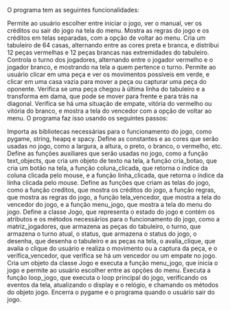 O programa tem as seguintes funcionalidades:

Permite ao usuário escolher entre iniciar o jogo, ver o manual, ver os créditos ou sair do jogo na tela do menu.
Mostra as regras do jogo e os créditos em telas separadas, com a opção de voltar ao menu.
Cria um tabuleiro de 64 casas, alternando entre as cores preta e branca, e distribui 12 peças vermelhas e 12 peças brancas nas extremidades do tabuleiro.
Controla o turno dos jogadores, alternando entre o jogador vermelho e o jogador branco, e mostrando na tela a quem pertence o turno.
Permite ao usuário clicar em uma peça e ver os movimentos possíveis em verde, e clicar em uma casa vazia para mover a peça ou capturar uma peça do oponente.
Verifica se uma peça chegou à última linha do tabuleiro e a transforma em dama, que pode se mover para frente e para trás na diagonal.
Verifica se há uma situação de empate, vitória do vermelho ou vitória do branco, e mostra a tela do vencedor com a opção de voltar ao menu.
O programa faz isso usando os seguintes passos:

Importa as bibliotecas necessárias para o funcionamento do jogo, como pygame, string, heapq e spacy.
Define as constantes e as cores que serão usadas no jogo, como a largura, a altura, o preto, o branco, o vermelho, etc.
Define as funções auxiliares que serão usadas no jogo, como a função text_objects, que cria um objeto de texto na tela, a função cria_botao, que cria um botão na tela, a função coluna_clicada, que retorna o índice da coluna clicada pelo mouse, e a função linha_clicada, que retorna o índice da linha clicada pelo mouse.
Define as funções que criam as telas do jogo, como a função creditos, que mostra os créditos do jogo, a função regras, que mostra as regras do jogo, a função tela_vencedor, que mostra a tela do vencedor do jogo, e a função menu_jogo, que mostra a tela do menu do jogo.
Define a classe Jogo, que representa o estado do jogo e contém os atributos e os métodos necessários para o funcionamento do jogo, como a matriz_jogadores, que armazena as peças do tabuleiro, o turno, que armazena o turno atual, o status, que armazena o status do jogo, o desenha, que desenha o tabuleiro e as peças na tela, o avalia_clique, que avalia o clique do usuário e realiza o movimento ou a captura da peça, e o verifica_vencedor, que verifica se há um vencedor ou um empate no jogo.
Cria um objeto da classe Jogo e executa a função menu_jogo, que inicia o jogo e permite ao usuário escolher entre as opções do menu.
Executa a função loop_jogo, que executa o loop principal do jogo, verificando os eventos da tela, atualizando o display e o relógio, e chamando os métodos do objeto jogo.
Encerra o pygame e o programa quando o usuário sair do jogo.
